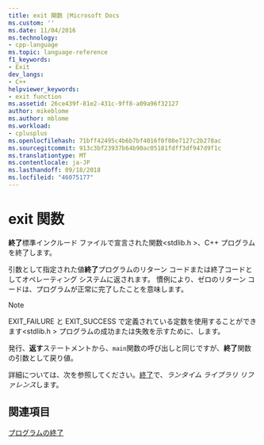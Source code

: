 ```yaml
---
title: exit 関数 |Microsoft Docs
ms.custom: ''
ms.date: 11/04/2016
ms.technology:
- cpp-language
ms.topic: language-reference
f1_keywords:
- Exit
dev_langs:
- C++
helpviewer_keywords:
- exit function
ms.assetid: 26ce439f-81e2-431c-9ff8-a09a96f32127
author: mikeblome
ms.author: mblome
ms.workload:
- cplusplus
ms.openlocfilehash: 71bff42495c4b6b7bf4016f0f08e7127c2b278ac
ms.sourcegitcommit: 913c3bf23937b64b90ac05181fdff3df947d9f1c
ms.translationtype: MT
ms.contentlocale: ja-JP
ms.lasthandoff: 09/18/2018
ms.locfileid: "46075177"
---
```

# <a name="exit-function"></a>exit 関数

**終了**標準インクルード ファイルで宣言された関数\<stdlib.h >、C++ プログラムを終了します。

引数として指定された値**終了**プログラムのリターン コードまたは終了コードとしてオペレーティング システムに返されます。 慣例により、ゼロのリターン コードは、プログラムが正常に完了したことを意味します。

> [!NOTE]
>  EXIT_FAILURE と EXIT_SUCCESS で定義されている定数を使用することができます\<stdlib.h > プログラムの成功または失敗を示すために、します。

発行、**返す**ステートメントから、`main`関数の呼び出しと同じですが、**終了**関数の引数として戻り値。

詳細については、次を参照してください。[終了](../c-runtime-library/reference/exit-exit-exit.md)で、*ランタイム ライブラリ リファレンス*します。

## <a name="see-also"></a>関連項目

[プログラムの終了](../cpp/program-termination.md)